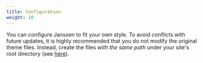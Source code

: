 ```yaml
---
title: Configuration
weight: 10
---
```


You can configure Janssen to fit your own style. To avoid conflicts with future updates, it is highly recommended that you do not modify the original theme files. Instead, create the files _with the same path_ under your site's root directory (see [here](https://discourse.gohugo.io/t/how-to-override-a-themes-partials/47227)).